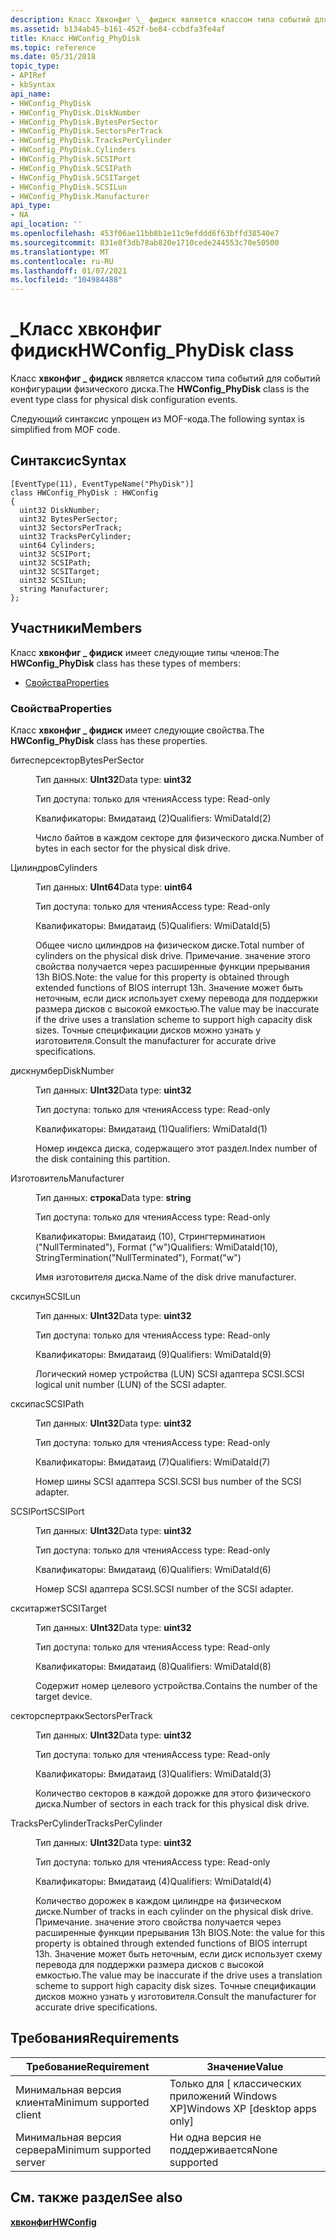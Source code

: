 ```yaml
---
description: Класс Хвконфиг \_ фидиск является классом типа событий для событий конфигурации физического диска. Следующий синтаксис упрощен из MOF-кода.
ms.assetid: b134ab45-b161-452f-be84-ccbdfa3fe4af
title: Класс HWConfig_PhyDisk
ms.topic: reference
ms.date: 05/31/2018
topic_type:
- APIRef
- kbSyntax
api_name:
- HWConfig_PhyDisk
- HWConfig_PhyDisk.DiskNumber
- HWConfig_PhyDisk.BytesPerSector
- HWConfig_PhyDisk.SectorsPerTrack
- HWConfig_PhyDisk.TracksPerCylinder
- HWConfig_PhyDisk.Cylinders
- HWConfig_PhyDisk.SCSIPort
- HWConfig_PhyDisk.SCSIPath
- HWConfig_PhyDisk.SCSITarget
- HWConfig_PhyDisk.SCSILun
- HWConfig_PhyDisk.Manufacturer
api_type:
- NA
api_location: ''
ms.openlocfilehash: 453f06ae11bb8b1e11c9efddd6f63bffd38540e7
ms.sourcegitcommit: 831e8f3db78ab820e1710cede244553c70e50500
ms.translationtype: MT
ms.contentlocale: ru-RU
ms.lasthandoff: 01/07/2021
ms.locfileid: "104984488"
---
```

# <a name="hwconfig_phydisk-class"></a><span data-ttu-id="4c7f4-104">\_Класс хвконфиг фидиск</span><span class="sxs-lookup"><span data-stu-id="4c7f4-104">HWConfig\_PhyDisk class</span></span>

<span data-ttu-id="4c7f4-105">Класс **хвконфиг \_ фидиск** является классом типа событий для событий конфигурации физического диска.</span><span class="sxs-lookup"><span data-stu-id="4c7f4-105">The **HWConfig\_PhyDisk** class is the event type class for physical disk configuration events.</span></span>

<span data-ttu-id="4c7f4-106">Следующий синтаксис упрощен из MOF-кода.</span><span class="sxs-lookup"><span data-stu-id="4c7f4-106">The following syntax is simplified from MOF code.</span></span>

## <a name="syntax"></a><span data-ttu-id="4c7f4-107">Синтаксис</span><span class="sxs-lookup"><span data-stu-id="4c7f4-107">Syntax</span></span>

``` syntax
[EventType(11), EventTypeName("PhyDisk")]
class HWConfig_PhyDisk : HWConfig
{
  uint32 DiskNumber;
  uint32 BytesPerSector;
  uint32 SectorsPerTrack;
  uint32 TracksPerCylinder;
  uint64 Cylinders;
  uint32 SCSIPort;
  uint32 SCSIPath;
  uint32 SCSITarget;
  uint32 SCSILun;
  string Manufacturer;
};
```

## <a name="members"></a><span data-ttu-id="4c7f4-108">Участники</span><span class="sxs-lookup"><span data-stu-id="4c7f4-108">Members</span></span>

<span data-ttu-id="4c7f4-109">Класс **хвконфиг \_ фидиск** имеет следующие типы членов:</span><span class="sxs-lookup"><span data-stu-id="4c7f4-109">The **HWConfig\_PhyDisk** class has these types of members:</span></span>

-   [<span data-ttu-id="4c7f4-110">Свойства</span><span class="sxs-lookup"><span data-stu-id="4c7f4-110">Properties</span></span>](#properties)

### <a name="properties"></a><span data-ttu-id="4c7f4-111">Свойства</span><span class="sxs-lookup"><span data-stu-id="4c7f4-111">Properties</span></span>

<span data-ttu-id="4c7f4-112">Класс **хвконфиг \_ фидиск** имеет следующие свойства.</span><span class="sxs-lookup"><span data-stu-id="4c7f4-112">The **HWConfig\_PhyDisk** class has these properties.</span></span>

<dl> <dt>

<span data-ttu-id="4c7f4-113">битесперсектор</span><span class="sxs-lookup"><span data-stu-id="4c7f4-113">BytesPerSector</span></span>
</dt> <dd> <dl> <dt>

<span data-ttu-id="4c7f4-114">Тип данных: **UInt32**</span><span class="sxs-lookup"><span data-stu-id="4c7f4-114">Data type: **uint32**</span></span>
</dt> <dt>

<span data-ttu-id="4c7f4-115">Тип доступа: только для чтения</span><span class="sxs-lookup"><span data-stu-id="4c7f4-115">Access type: Read-only</span></span>
</dt> <dt>

<span data-ttu-id="4c7f4-116">Квалификаторы: Вмидатаид (2)</span><span class="sxs-lookup"><span data-stu-id="4c7f4-116">Qualifiers: WmiDataId(2)</span></span>
</dt> </dl>

<span data-ttu-id="4c7f4-117">Число байтов в каждом секторе для физического диска.</span><span class="sxs-lookup"><span data-stu-id="4c7f4-117">Number of bytes in each sector for the physical disk drive.</span></span>

</dd> <dt>

<span data-ttu-id="4c7f4-118">Цилиндров</span><span class="sxs-lookup"><span data-stu-id="4c7f4-118">Cylinders</span></span>
</dt> <dd> <dl> <dt>

<span data-ttu-id="4c7f4-119">Тип данных: **UInt64**</span><span class="sxs-lookup"><span data-stu-id="4c7f4-119">Data type: **uint64**</span></span>
</dt> <dt>

<span data-ttu-id="4c7f4-120">Тип доступа: только для чтения</span><span class="sxs-lookup"><span data-stu-id="4c7f4-120">Access type: Read-only</span></span>
</dt> <dt>

<span data-ttu-id="4c7f4-121">Квалификаторы: Вмидатаид (5)</span><span class="sxs-lookup"><span data-stu-id="4c7f4-121">Qualifiers: WmiDataId(5)</span></span>
</dt> </dl>

<span data-ttu-id="4c7f4-122">Общее число цилиндров на физическом диске.</span><span class="sxs-lookup"><span data-stu-id="4c7f4-122">Total number of cylinders on the physical disk drive.</span></span> <span data-ttu-id="4c7f4-123">Примечание. значение этого свойства получается через расширенные функции прерывания 13h BIOS.</span><span class="sxs-lookup"><span data-stu-id="4c7f4-123">Note: the value for this property is obtained through extended functions of BIOS interrupt 13h.</span></span> <span data-ttu-id="4c7f4-124">Значение может быть неточным, если диск использует схему перевода для поддержки размера дисков с высокой емкостью.</span><span class="sxs-lookup"><span data-stu-id="4c7f4-124">The value may be inaccurate if the drive uses a translation scheme to support high capacity disk sizes.</span></span> <span data-ttu-id="4c7f4-125">Точные спецификации дисков можно узнать у изготовителя.</span><span class="sxs-lookup"><span data-stu-id="4c7f4-125">Consult the manufacturer for accurate drive specifications.</span></span>

</dd> <dt>

<span data-ttu-id="4c7f4-126">дискнумбер</span><span class="sxs-lookup"><span data-stu-id="4c7f4-126">DiskNumber</span></span>
</dt> <dd> <dl> <dt>

<span data-ttu-id="4c7f4-127">Тип данных: **UInt32**</span><span class="sxs-lookup"><span data-stu-id="4c7f4-127">Data type: **uint32**</span></span>
</dt> <dt>

<span data-ttu-id="4c7f4-128">Тип доступа: только для чтения</span><span class="sxs-lookup"><span data-stu-id="4c7f4-128">Access type: Read-only</span></span>
</dt> <dt>

<span data-ttu-id="4c7f4-129">Квалификаторы: Вмидатаид (1)</span><span class="sxs-lookup"><span data-stu-id="4c7f4-129">Qualifiers: WmiDataId(1)</span></span>
</dt> </dl>

<span data-ttu-id="4c7f4-130">Номер индекса диска, содержащего этот раздел.</span><span class="sxs-lookup"><span data-stu-id="4c7f4-130">Index number of the disk containing this partition.</span></span>

</dd> <dt>

<span data-ttu-id="4c7f4-131">Изготовитель</span><span class="sxs-lookup"><span data-stu-id="4c7f4-131">Manufacturer</span></span>
</dt> <dd> <dl> <dt>

<span data-ttu-id="4c7f4-132">Тип данных: **строка**</span><span class="sxs-lookup"><span data-stu-id="4c7f4-132">Data type: **string**</span></span>
</dt> <dt>

<span data-ttu-id="4c7f4-133">Тип доступа: только для чтения</span><span class="sxs-lookup"><span data-stu-id="4c7f4-133">Access type: Read-only</span></span>
</dt> <dt>

<span data-ttu-id="4c7f4-134">Квалификаторы: Вмидатаид (10), Стрингтерминатион ("NullTerminated"), Format ("w")</span><span class="sxs-lookup"><span data-stu-id="4c7f4-134">Qualifiers: WmiDataId(10), StringTermination("NullTerminated"), Format("w")</span></span>
</dt> </dl>

<span data-ttu-id="4c7f4-135">Имя изготовителя диска.</span><span class="sxs-lookup"><span data-stu-id="4c7f4-135">Name of the disk drive manufacturer.</span></span>

</dd> <dt>

<span data-ttu-id="4c7f4-136">сксилун</span><span class="sxs-lookup"><span data-stu-id="4c7f4-136">SCSILun</span></span>
</dt> <dd> <dl> <dt>

<span data-ttu-id="4c7f4-137">Тип данных: **UInt32**</span><span class="sxs-lookup"><span data-stu-id="4c7f4-137">Data type: **uint32**</span></span>
</dt> <dt>

<span data-ttu-id="4c7f4-138">Тип доступа: только для чтения</span><span class="sxs-lookup"><span data-stu-id="4c7f4-138">Access type: Read-only</span></span>
</dt> <dt>

<span data-ttu-id="4c7f4-139">Квалификаторы: Вмидатаид (9)</span><span class="sxs-lookup"><span data-stu-id="4c7f4-139">Qualifiers: WmiDataId(9)</span></span>
</dt> </dl>

<span data-ttu-id="4c7f4-140">Логический номер устройства (LUN) SCSI адаптера SCSI.</span><span class="sxs-lookup"><span data-stu-id="4c7f4-140">SCSI logical unit number (LUN) of the SCSI adapter.</span></span>

</dd> <dt>

<span data-ttu-id="4c7f4-141">сксипас</span><span class="sxs-lookup"><span data-stu-id="4c7f4-141">SCSIPath</span></span>
</dt> <dd> <dl> <dt>

<span data-ttu-id="4c7f4-142">Тип данных: **UInt32**</span><span class="sxs-lookup"><span data-stu-id="4c7f4-142">Data type: **uint32**</span></span>
</dt> <dt>

<span data-ttu-id="4c7f4-143">Тип доступа: только для чтения</span><span class="sxs-lookup"><span data-stu-id="4c7f4-143">Access type: Read-only</span></span>
</dt> <dt>

<span data-ttu-id="4c7f4-144">Квалификаторы: Вмидатаид (7)</span><span class="sxs-lookup"><span data-stu-id="4c7f4-144">Qualifiers: WmiDataId(7)</span></span>
</dt> </dl>

<span data-ttu-id="4c7f4-145">Номер шины SCSI адаптера SCSI.</span><span class="sxs-lookup"><span data-stu-id="4c7f4-145">SCSI bus number of the SCSI adapter.</span></span>

</dd> <dt>

<span data-ttu-id="4c7f4-146">SCSIPort</span><span class="sxs-lookup"><span data-stu-id="4c7f4-146">SCSIPort</span></span>
</dt> <dd> <dl> <dt>

<span data-ttu-id="4c7f4-147">Тип данных: **UInt32**</span><span class="sxs-lookup"><span data-stu-id="4c7f4-147">Data type: **uint32**</span></span>
</dt> <dt>

<span data-ttu-id="4c7f4-148">Тип доступа: только для чтения</span><span class="sxs-lookup"><span data-stu-id="4c7f4-148">Access type: Read-only</span></span>
</dt> <dt>

<span data-ttu-id="4c7f4-149">Квалификаторы: Вмидатаид (6)</span><span class="sxs-lookup"><span data-stu-id="4c7f4-149">Qualifiers: WmiDataId(6)</span></span>
</dt> </dl>

<span data-ttu-id="4c7f4-150">Номер SCSI адаптера SCSI.</span><span class="sxs-lookup"><span data-stu-id="4c7f4-150">SCSI number of the SCSI adapter.</span></span>

</dd> <dt>

<span data-ttu-id="4c7f4-151">скситаржет</span><span class="sxs-lookup"><span data-stu-id="4c7f4-151">SCSITarget</span></span>
</dt> <dd> <dl> <dt>

<span data-ttu-id="4c7f4-152">Тип данных: **UInt32**</span><span class="sxs-lookup"><span data-stu-id="4c7f4-152">Data type: **uint32**</span></span>
</dt> <dt>

<span data-ttu-id="4c7f4-153">Тип доступа: только для чтения</span><span class="sxs-lookup"><span data-stu-id="4c7f4-153">Access type: Read-only</span></span>
</dt> <dt>

<span data-ttu-id="4c7f4-154">Квалификаторы: Вмидатаид (8)</span><span class="sxs-lookup"><span data-stu-id="4c7f4-154">Qualifiers: WmiDataId(8)</span></span>
</dt> </dl>

<span data-ttu-id="4c7f4-155">Содержит номер целевого устройства.</span><span class="sxs-lookup"><span data-stu-id="4c7f4-155">Contains the number of the target device.</span></span>

</dd> <dt>

<span data-ttu-id="4c7f4-156">секторспертракк</span><span class="sxs-lookup"><span data-stu-id="4c7f4-156">SectorsPerTrack</span></span>
</dt> <dd> <dl> <dt>

<span data-ttu-id="4c7f4-157">Тип данных: **UInt32**</span><span class="sxs-lookup"><span data-stu-id="4c7f4-157">Data type: **uint32**</span></span>
</dt> <dt>

<span data-ttu-id="4c7f4-158">Тип доступа: только для чтения</span><span class="sxs-lookup"><span data-stu-id="4c7f4-158">Access type: Read-only</span></span>
</dt> <dt>

<span data-ttu-id="4c7f4-159">Квалификаторы: Вмидатаид (3)</span><span class="sxs-lookup"><span data-stu-id="4c7f4-159">Qualifiers: WmiDataId(3)</span></span>
</dt> </dl>

<span data-ttu-id="4c7f4-160">Количество секторов в каждой дорожке для этого физического диска.</span><span class="sxs-lookup"><span data-stu-id="4c7f4-160">Number of sectors in each track for this physical disk drive.</span></span>

</dd> <dt>

<span data-ttu-id="4c7f4-161">TracksPerCylinder</span><span class="sxs-lookup"><span data-stu-id="4c7f4-161">TracksPerCylinder</span></span>
</dt> <dd> <dl> <dt>

<span data-ttu-id="4c7f4-162">Тип данных: **UInt32**</span><span class="sxs-lookup"><span data-stu-id="4c7f4-162">Data type: **uint32**</span></span>
</dt> <dt>

<span data-ttu-id="4c7f4-163">Тип доступа: только для чтения</span><span class="sxs-lookup"><span data-stu-id="4c7f4-163">Access type: Read-only</span></span>
</dt> <dt>

<span data-ttu-id="4c7f4-164">Квалификаторы: Вмидатаид (4)</span><span class="sxs-lookup"><span data-stu-id="4c7f4-164">Qualifiers: WmiDataId(4)</span></span>
</dt> </dl>

<span data-ttu-id="4c7f4-165">Количество дорожек в каждом цилиндре на физическом диске.</span><span class="sxs-lookup"><span data-stu-id="4c7f4-165">Number of tracks in each cylinder on the physical disk drive.</span></span> <span data-ttu-id="4c7f4-166">Примечание. значение этого свойства получается через расширенные функции прерывания 13h BIOS.</span><span class="sxs-lookup"><span data-stu-id="4c7f4-166">Note: the value for this property is obtained through extended functions of BIOS interrupt 13h.</span></span> <span data-ttu-id="4c7f4-167">Значение может быть неточным, если диск использует схему перевода для поддержки размера дисков с высокой емкостью.</span><span class="sxs-lookup"><span data-stu-id="4c7f4-167">The value may be inaccurate if the drive uses a translation scheme to support high capacity disk sizes.</span></span> <span data-ttu-id="4c7f4-168">Точные спецификации дисков можно узнать у изготовителя.</span><span class="sxs-lookup"><span data-stu-id="4c7f4-168">Consult the manufacturer for accurate drive specifications.</span></span>

</dd> </dl>

## <a name="requirements"></a><span data-ttu-id="4c7f4-169">Требования</span><span class="sxs-lookup"><span data-stu-id="4c7f4-169">Requirements</span></span>



| <span data-ttu-id="4c7f4-170">Требование</span><span class="sxs-lookup"><span data-stu-id="4c7f4-170">Requirement</span></span> | <span data-ttu-id="4c7f4-171">Значение</span><span class="sxs-lookup"><span data-stu-id="4c7f4-171">Value</span></span> |
|-------------------------------------|---------------------------------------------|
| <span data-ttu-id="4c7f4-172">Минимальная версия клиента</span><span class="sxs-lookup"><span data-stu-id="4c7f4-172">Minimum supported client</span></span><br/> | <span data-ttu-id="4c7f4-173">Только для \[ классических приложений Windows XP\]</span><span class="sxs-lookup"><span data-stu-id="4c7f4-173">Windows XP \[desktop apps only\]</span></span><br/> |
| <span data-ttu-id="4c7f4-174">Минимальная версия сервера</span><span class="sxs-lookup"><span data-stu-id="4c7f4-174">Minimum supported server</span></span><br/> | <span data-ttu-id="4c7f4-175">Ни одна версия не поддерживается</span><span class="sxs-lookup"><span data-stu-id="4c7f4-175">None supported</span></span><br/>                   |



## <a name="see-also"></a><span data-ttu-id="4c7f4-176">См. также раздел</span><span class="sxs-lookup"><span data-stu-id="4c7f4-176">See also</span></span>

<dl> <dt>

[<span data-ttu-id="4c7f4-177">**хвконфиг**</span><span class="sxs-lookup"><span data-stu-id="4c7f4-177">**HWConfig**</span></span>](hwconfig.md)
</dt> </dl>

 

 




